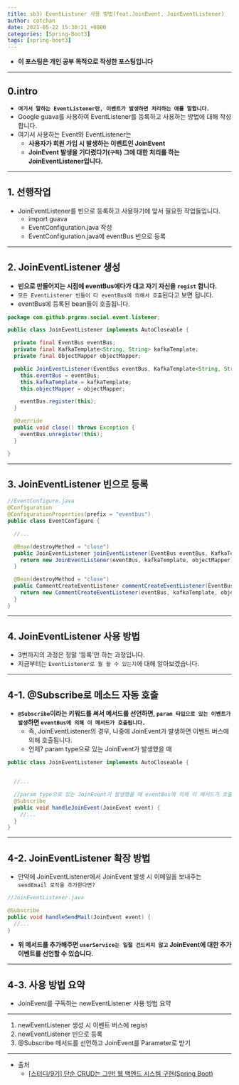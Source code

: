```yaml
---
title: sb3) EventListsner 사용 방법(feat.JoinEvent, JoinEventListener)
author: cotchan 
date: 2021-05-22 15:30:21 +0800 
categories: [Spring-Boot3]
tags: [spring-boot3] 
---
```


+ **이 포스팅은 개인 공부 목적으로 작성한 포스팅입니다**

---

## 0.intro

+ **`여기서 말하는 EventListener란, 이벤트가 발생하면 처리하는 애를 말합니다.`**
+ Google guava를 사용하여 EventListener를 등록하고 사용하는 방법에 대해 작성합니다.
+ 여기서 사용하는 Event와 EventListener는 
  + **사용자가 회원 가입 시 발생하는 이벤트인 JoinEvent**
  + **JoinEvent 발생을 기다렸다가(`구독`) 그에 대한 처리를 하는 JoinEventListener입니다.**

---

## 1. 선행작업

+ JoinEventListener를 빈으로 등록하고 사용하기에 앞서 필요한 작업들입니다.
  + import guava
  + EventConfiguration.java 작성
  + EventConfiguration.java에 eventBus 빈으로 등록

---

## 2. JoinEventListener 생성

+ **빈으로 만들어지는 시점에 eventBus에다가 대고 자기 자신을 `regist` 합니다.**
+ `모든 EventListener 빈들이 다 eventBus에 의해서 호출`된다고 보면 됩니다.
+ eventBus에 등록된 bean들이 호출됩니다.

```java
package com.github.prgrms.social.event.listener;

public class JoinEventListener implements AutoCloseable {

  private final EventBus eventBus;
  private final KafkaTemplate<String, String> kafkaTemplate;
  private final ObjectMapper objectMapper;

  public JoinEventListener(EventBus eventBus, KafkaTemplate<String, String> kafkaTemplate, ObjectMapper objectMapper) {
    this.eventBus = eventBus;
    this.kafkaTemplate = kafkaTemplate;
    this.objectMapper = objectMapper;

    eventBus.register(this);
  }

  @Override
  public void close() throws Exception {
    eventBus.unregister(this);
  }

}
```

---

## 3. JoinEventListener 빈으로 등록

```java
//EventConfigure.java
@Configuration
@ConfigurationProperties(prefix = "eventbus")
public class EventConfigure {

  //...

  @Bean(destroyMethod = "close")
  public JoinEventListener joinEventListener(EventBus eventBus, KafkaTemplate kafkaTemplate, ObjectMapper objectMapper) {
    return new JoinEventListener(eventBus, kafkaTemplate, objectMapper);
  }

  @Bean(destroyMethod = "close")
  public CommentCreateEventListener commentCreateEventListener(EventBus eventBus, KafkaTemplate kafkaTemplate, ObjectMapper objectMapper) {
    return new CommentCreateEventListener(eventBus, kafkaTemplate, objectMapper);
  }
}
```

---

## 4. JoinEventListener 사용 방법

+ 3번까지의 과정은 정말 '등록'만 하는 과정입니다.
+ 지금부터는 `EventListener로 뭘 할 수 있는지`에 대해 알아보겠습니다.

---

## 4-1. @Subscribe로 메소드 자동 호출

+ **`@Subscribe`이라는 키워드를 써서 메서드를 선언하면, `param 타입으로 있는 이벤트가 발생`하면 `eventBus에 의해 이 메서드가 호출됩니다.`**
  + 즉, JoinEventListener의 경우, 나중에 JoinEvent가 발생하면 이벤트 버스에 의해 호출됩니다.
  + 언제? param type으로 있는 JoinEvent가 발생했을 때

```java
public class JoinEventListener implements AutoCloseable {


  //...

  //param type으로 있는 JoinEvent가 발생했을 때 eventBus에 의해 이 메서드가 호출됩니다!
  @Subscribe
  public void handleJoinEvent(JoinEvent event) {
    //...
  }
}
```

---

## 4-2. JoinEventListener 확장 방법

+ 만약에 JoinEventListener에서 JoinEvent 발생 시 이메일을 보내주는 `sendEmail 로직을 추가한다면?`

```java
//JoinEventListener.java

@Subscribe
public void handleSendMail(JoinEvent event) {
  //...
}
```

+ **위 메서드를 추가해주면 `userService는 일절 건드리지 않고` JoinEvent에 대한 추가 이벤트를 선언할 수 있습니다.**

---

## 4-3. 사용 방법 요약

+ JoinEvent를 구독하는 newEventListener 사용 방법 요약 

---

1. newEventListener 생성 시 이벤트 버스에 regist
2. newEventListener 빈으로 등록
2. @Subscribe 메서드를 선언하고 JoinEvent를 Parameter로 받기

---

+ 출처
    + [[스터디/9기] 단순 CRUD는 그만! 웹 백엔드 시스템 구현(Spring Boot)](https://programmers.co.kr/learn/courses/11694) 

